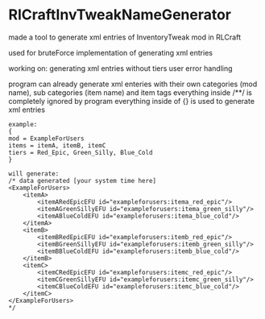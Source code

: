 # RlCraftInvTweakNameGenerator
made a tool to generate xml entries of InventoryTweak mod in RLCraft

used for bruteForce implementation of generating xml entries

working on:
generating xml entries without tiers
user error handling


program can already generate xml enteries with their own categories (mod name), sub categories (item name) and item tags
everything inside /**/ is completely ignored by program
everything inside of {} is used to generate xml entries

```
example:
{
mod = ExampleForUsers
items = itemA, itemB, itemC
tiers = Red_Epic, Green_Silly, Blue_Cold
}

will generate:
/* data generated [your system time here]
<ExampleForUsers>
	<itemA>
		<itemARedEpicEFU id="exampleforusers:itema_red_epic"/>
		<itemAGreenSillyEFU id="exampleforusers:itema_green_silly"/>
		<itemABlueColdEFU id="exampleforusers:itema_blue_cold"/>
	</itemA>
	<itemB>
		<itemBRedEpicEFU id="exampleforusers:itemb_red_epic"/>
		<itemBGreenSillyEFU id="exampleforusers:itemb_green_silly"/>
		<itemBBlueColdEFU id="exampleforusers:itemb_blue_cold"/>
	</itemB>
	<itemC>
		<itemCRedEpicEFU id="exampleforusers:itemc_red_epic"/>
		<itemCGreenSillyEFU id="exampleforusers:itemc_green_silly"/>
		<itemCBlueColdEFU id="exampleforusers:itemc_blue_cold"/>
	</itemC>
</ExampleForUsers>
*/
```
